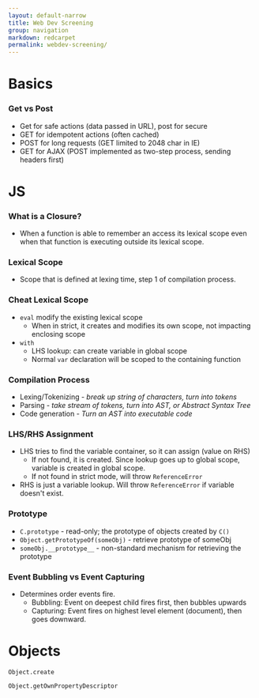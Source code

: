 ```yaml
---
layout: default-narrow
title: Web Dev Screening
group: navigation
markdown: redcarpet
permalink: webdev-screening/
---
```


# Basics

### Get vs Post
* Get for safe actions (data passed in URL), post for secure
* GET for idempotent actions (often cached)
* POST for long requests (GET limited to 2048 char in IE)
* GET for AJAX (POST implemented as two-step process, sending headers first)

# JS

### What is a Closure?
* When a function is able to remember an access its lexical scope even when that function is executing outside its lexical scope.

### Lexical Scope
* Scope that is defined at lexing time, step 1 of compilation process.

### Cheat Lexical Scope
* `eval` modify the existing lexical scope
  * When in strict, it creates and modifies its own scope, not impacting enclosing scope
* `with`
  * LHS lookup: can create variable in global scope
  * Normal `var` declaration will be scoped to the containing function

### Compilation Process
* Lexing/Tokenizing - *break up string of characters, turn into tokens*
* Parsing - *take stream of tokens, turn into AST, or Abstract Syntax Tree*
* Code generation - *Turn an AST into executable code*

### LHS/RHS Assignment
* LHS tries to find the variable container, so it can assign (value on RHS)
  * If not found, it is created. Since lookup goes up to global scope, variable is created in global scope.
  * If not found in strict mode, will throw `ReferenceError`
* RHS is just a variable lookup. Will throw `ReferenceError` if variable doesn't exist.

### Prototype
* `C.prototype` - read-only; the prototype of objects created by `C()`
* `Object.getPrototypeOf(someObj)` - retrieve prototype of someObj
* `someObj.__prototype__` - non-standard mechanism for retrieving the prototype

### Event Bubbling vs Event Capturing
* Determines order events fire.
  * Bubbling: Event on deepest child fires first, then bubbles upwards
  * Capturing: Event fires on highest level element (document), then goes downward.

# Objects
`Object.create`

`Object.getOwnPropertyDescriptor`


